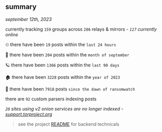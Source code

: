 
## summary
_september 12th, 2023_

currently tracking `159` groups across `286` relays & mirrors - _`117` currently online_

⏲ there have been `19` posts within the `last 24 hours`

🦈 there have been `204` posts within the `month of september`

🪐 there have been `1366` posts within the `last 90 days`

🏚 there have been `3228` posts within the `year of 2023`

🦕 there have been `7918` posts `since the dawn of ransomwatch`

there are `92` custom parsers indexing posts

_`20` sites using v2 onion services are no longer indexed - [support.torproject.org](https://support.torproject.org/onionservices/v2-deprecation/)_

> see the project [README](https://github.com/joshhighet/ransomwatch#ransomwatch--) for backend technicals
